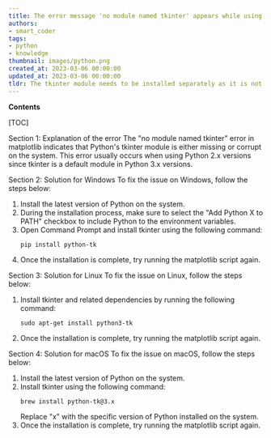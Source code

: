 ```yaml
---
title: The error message 'no module named tkinter' appears while using matplotlib
authors:
- smart_coder
tags:
- python
- knowledge
thumbnail: images/python.png
created_at: 2023-03-06 00:00:00
updated_at: 2023-03-06 00:00:00
tldr: The tkinter module needs to be installed separately as it is not included in the default Python installation.
---
```


**Contents**

[TOC]

Section 1: Explanation of the error
The "no module named tkinter" error in matplotlib indicates that Python's tkinter module is either missing or corrupt on the system. This error usually occurs when using Python 2.x versions since tkinter is a default module in Python 3.x versions.

Section 2: Solution for Windows
To fix the issue on Windows, follow the steps below:

1. Install the latest version of Python on the system.
2. During the installation process, make sure to select the "Add Python X to PATH" checkbox to include Python to the environment variables.
3. Open Command Prompt and install tkinter using the following command:
   ```
   pip install python-tk
   ```
4. Once the installation is complete, try running the matplotlib script again.

Section 3: Solution for Linux
To fix the issue on Linux, follow the steps below:

1. Install tkinter and related dependencies by running the following command:
   ```
   sudo apt-get install python3-tk
   ```
2. Once the installation is complete, try running the matplotlib script again.

Section 4: Solution for macOS
To fix the issue on macOS, follow the steps below:

1. Install the latest version of Python on the system.
2. Install tkinter using the following command:
   ```
   brew install python-tk@3.x
   ```
   Replace "x" with the specific version of Python installed on the system.
3. Once the installation is complete, try running the matplotlib script again.
